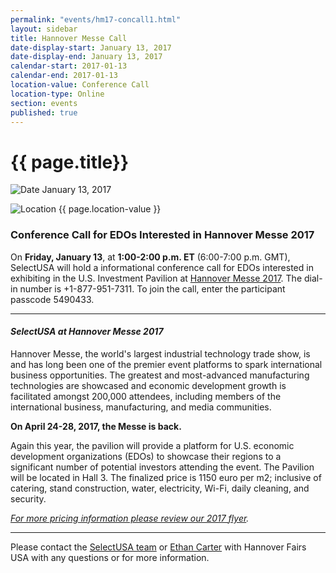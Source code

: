 ```yaml
---
permalink: "events/hm17-concall1.html"
layout: sidebar
title: Hannover Messe Call
date-display-start: January 13, 2017
date-display-end: January 13, 2017
calendar-start: 2017-01-13
calendar-end: 2017-01-13
location-value: Conference Call
location-type: Online
section: events
published: true
---
```


# {{ page.title}}

![Date](https://google.github.io/material-design-icons/action/svg/design/ic_event_24px.svg "Date") January 13, 2017

![Location](http://google.github.io/material-design-icons/social/svg/design/ic_location_city_24px.svg "Location") {{ page.location-value }}

### Conference Call for EDOs Interested in Hannover Messe 2017

On **Friday, January 13**, at **1:00-2:00 p.m. ET** (6:00-7:00 p.m. GMT), SelectUSA will hold a informational conference call for EDOs interested in exhibiting in the U.S. Investment Pavilion at [Hannover Messe 2017](http://www.hannovermesse.de/home). The dial-in number is +1-877-951-7311. To join the call, enter the participant passcode 5490433.

---

#### _SelectUSA at Hannover Messe 2017_
Hannover Messe, the world's largest industrial technology trade show, is and has long been one of the premier event platforms to spark international business opportunities. The greatest and most-advanced manufacturing technologies are showcased and economic development growth is facilitated amongst 200,000 attendees, including members of the international business, manufacturing, and media communities. 

**On April 24-28, 2017, the Messe is back.**

Again this year, the pavilion will provide a platform for U.S. economic development organizations (EDOs) to showcase their regions to a significant number of potential investors attending the event. The Pavilion will be located in Hall 3. The finalized price is 1150 euro per m2; inclusive of catering, stand construction, water, electricity, Wi-Fi, daily cleaning, and security. 

_[For more pricing information please review our 2017 flyer](https://www.selectusa.gov/flyers/hm17-investment-pavilion-packages)._

---

Please contact the [SelectUSA team](mailto:SUSAEvents@trade.gov) or [Ethan Carter](mailto:ECarter@hfusa.com) with Hannover Fairs USA with any questions or for more information.
